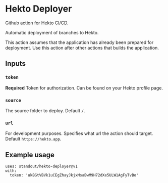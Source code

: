 # Hekto Deployer
Github action for Hekto CI/CD.

Automatic deployment of branches to Hekto.

This action assumes that the application has already been prepared for deployment. Use this action after other actions that builds the application.

## Inputs

### `token`

**Required** Token for authorization. Can be found on your Hekto profile page.

### `source`

The source folder to deploy. Default `/`.

### `url`

For development purposes. Specifies what url the action should target. Default `https://hekto.app`.

## Example usage

```
uses: standout/hekto-deployer@v1
with:
  token: 'ukBGtVBVk1uCEgZhayJkjxMsaBwM9H72dXe5ULW1AgFyTvBo'
```
